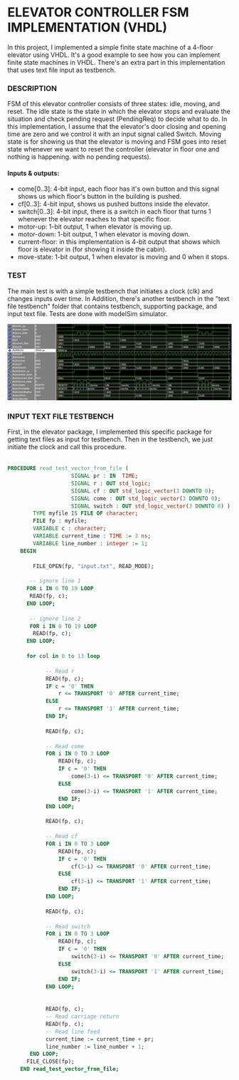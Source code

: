 # ELEVATOR CONTROLLER FSM IMPLEMENTATION (VHDL)
In this project, I implemented a simple finite state machine of a 4-floor elevator using VHDL. It's a good example to see how you can implement finite state machines in VHDL. There's an extra part in this implementation that uses text file input as testbench.

### DESCRIPTION

FSM of this elevator controller consists of three states: idle, moving, and reset. The idle state is the state in which the elevator stops and evaluate the situation and check pending request (PendingReq) to decide what to do. In this implementation, I assume that the elevator's door closing and opening time are zero and we control it with an input signal called Switch. Moving state is for showing us that the elevator is moving and FSM goes into reset state whenever we want to reset the controller (elevator in floor one and nothing is happening. with no pending requests).

#### Inputs & outputs:
- come[0..3]: 4-bit input, each floor has it's own button and this signal shows us which floor's button in the building is pushed.
- cf[0..3]: 4-bit input, shows us pushed buttons inside the elevator.
- switch[0..3]: 4-bit input, there is a switch in each floor that turns 1 whenever the elevator reaches to that specific floor.
- motor-up: 1-bit output, 1 when elevator is moving up.
- motor-down: 1-bit output, 1 when elevator is moving down.
- current-floor: in this implementation is 4-bit output that shows which floor is elevator in (for showing it inside the cabin).
- move-state: 1-bit output, 1 when elevator is moving and 0 when it stops.

### TEST
The main test is with a simple testbench that initiates a clock (clk) and changes inputs over time.
In Addition, there's another testbench in the "text file testbench" folder that contains testbench, supporting package, and input text file.
Tests are done with modelSim simulator.

![test](/test.png)

### INPUT TEXT FILE TESTBENCH
First, in the elevator package, I implemented this specific package for getting text files as input for testbench. Then in the testbench, we just initiate the clock and call this procedure.

```vhd

PROCEDURE read_test_vector_from_file (
                    SIGNAL pr : IN  TIME; 
                    SIGNAL r : OUT std_logic;
                    SIGNAL cf : OUT std_logic_vector(3 DOWNTO 0);
                    SIGNAL come : OUT std_logic_vector(3 DOWNTO 0);
                    SIGNAL switch : OUT std_logic_vector(3 DOWNTO 0) ) IS
        TYPE myfile IS FILE OF character;
        FILE fp : myfile;
        VARIABLE c : character;
        VARIABLE current_time : TIME := 3 ns;
        VARIABLE line_number : integer := 1;
    BEGIN
    
        FILE_OPEN(fp, "input.txt", READ_MODE);

       -- ignore line 1
      FOR i IN 0 TO 19 LOOP
       READ(fp, c);  
      END LOOP;

       -- ignore line 2
       FOR i IN 0 TO 19 LOOP
        READ(fp, c);
      END LOOP;       
       
      for col in 0 to 13 loop

            -- Read r
            READ(fp, c);
            IF c = '0' THEN
                r <= TRANSPORT '0' AFTER current_time;
            ELSE
                r <= TRANSPORT '1' AFTER current_time;
            END IF;

            READ(fp, c);
            
            -- Read come
            FOR i IN 0 TO 3 LOOP
                READ(fp, c);   
                IF c = '0' THEN
                    come(3-i) <= TRANSPORT '0' AFTER current_time;
                ELSE
                    come(3-i) <= TRANSPORT '1' AFTER current_time;
                END IF;
            END LOOP;

            READ(fp, c);
            
            -- Read cf
            FOR i IN 0 TO 3 LOOP
                READ(fp, c);            
                IF c = '0' THEN
                    cf(3-i) <= TRANSPORT '0' AFTER current_time;
                ELSE
                    cf(3-i) <= TRANSPORT '1' AFTER current_time;
                END IF;
            END LOOP;

            READ(fp, c);
            
            -- Read switch
            FOR i IN 0 TO 3 LOOP
                READ(fp, c);            
                IF c = '0' THEN
                    switch(3-i) <= TRANSPORT '0' AFTER current_time;
                ELSE
                    switch(3-i) <= TRANSPORT '1' AFTER current_time;
                END IF;
            END LOOP;


            READ(fp, c);
            -- Read carriage return
            READ(fp, c);
            -- Read line feed
            current_time := current_time + pr;
            line_number := line_number + 1;
       END LOOP;
      FILE_CLOSE(fp);
    END read_test_vector_from_file;
    
```
